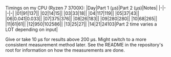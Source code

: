 Timings on my CPU (Ryzen 7 3700X): 
|Day|Part 1 (μs)|Part 2 (μs)|Notes|
|-|-|-|-|
|01|91|137||
|02|14|15||
|03|33|18||
|04|117|119||
|05|37|43||
|06|0.041|0.033||
|07|375|376||
|08|26|183||
|09|280|280||
|10|68|265||
|11|61|61||
|12|950|102586||
|13|25|27||
|14|21|24103|Part 2 time varies a LOT depending on input|

Give or take 10 μs for results above 200 μs. Might switch to a more consistent measurement method later.
See the README in the repository's root for information on how the measurements are done.